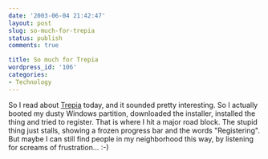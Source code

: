 ```yaml
---
date: '2003-06-04 21:42:47'
layout: post
slug: so-much-for-trepia
status: publish
comments: true

title: So much for Trepia
wordpress_id: '106'
categories:
- Technology
---
```


So I read about [Trepia](http://www.trepia.com) today, and it sounded pretty interesting. So I actually booted my dusty Windows partition, downloaded the installer, installed the thing and tried to register.
That is where I hit a major road block. The stupid thing just stalls, showing a frozen progress bar and the words "Registering".
But maybe I can still find people in my neighborhood this way, by listening for screams of frustration... :-)
